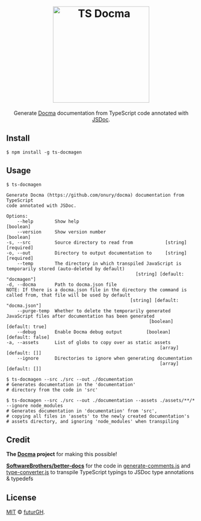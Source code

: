 <h1 align="center">
    <img width="256" src="https://i.imgur.com/MGg9hYN.png" alt="TS Docma" />
</h1>

<p align="center">
Generate <a href="https://github.com/onury/docma">Docma</a> documentation from TypeScript code annotated with <a href="https://github.com/jsdoc/jsdoc">JSDoc</a>.
</p>

## Install
```shell
$ npm install -g ts-docmagen
```

## Usage

```
$ ts-docmagen

Generate Docma (​https://github.com/onury/docma​) documentation from TypeScript
code annotated with JSDoc.

Options:
    --help        Show help                                          [boolean]
    --version     Show version number                                [boolean]
-s, --src         Source directory to read from            [string] [required]
-o, --out         Directory to output documentation to     [string] [required]
    --temp        The directory in which transpiled JavaScript is temporarily stored (auto-deleted by default)
                                                [string] [default: "docmagen"]
-d, --docma       Path to docma.json file
NOTE: If there is a docma.json file in the directory the command is called from, that file will be used by default
                                              [string] [default: "docma.json"]
    --purge-temp  Whether to delete the temporarily generated JavaScript files after documentation has been generated
                                                     [boolean] [default: true]
    --debug       Enable Docma debug output         [boolean] [default: false]
-a, --assets      List of globs to copy over as static assets
                                                         [array] [default: []]
    --ignore      Directories to ignore when generating documentation
                                                         [array] [default: []]
```

```shell
$ ts-docmagen --src ./src --out ./documentation
# Generates documentation in the 'documentation' 
# directory from the code in 'src'
```

```shell
$ ts-docmagen --src ./src --out ./documentation --assets ./assets/**/* --ignore node_modules
# Generates documentation in 'documentation' from 'src', 
# copying all files in 'assets' to the newly created documentation's 
# assets directory, and ignoring 'node_modules' when transpiling
```

## Credit
**The [Docma](https://github.com/onury/docma) project** for making this possible!

**[SoftwareBrothers/better-docs](https://github.com/SoftwareBrothers/better-docs)** for the code in [generate-comments.js](generate-comments.js) and [type-converter.js](type-converter.js) to transpile TypeScript typings to JSDoc type annotations & typedefs 

## License
[MIT](LICENSE) © [futurGH](https://github.com/futurGH).
